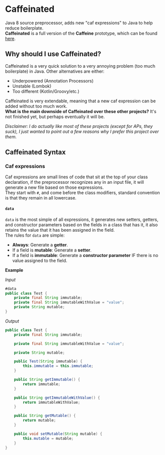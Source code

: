 # Caffeinated
Java 8 source preprocessor, adds new "caf expressions" to Java to help reduce boilerplate.<br>
**Caffeinated** is a full version of the **Caffeine** prototype, which can be found [here](https://github.com/MaowImpl/Caffeine).

## Why should I use Caffeinated?
Caffeinated is a very quick solution to a very annoying problem (too much boilerplate) in Java.
Other alternatives are either:

* Underpowered (Annotation Processors)
* Unstable (Lombok)
* Too different (Kotlin/Groovy/etc.)

Caffeinated is very extendable, meaning that a new caf expression can be added without too much work.<br>
**What is the main downside of Caffeinated over these other projects?** It's not finished yet, but perhaps eventually it will be.

*Disclaimer: I do actually like most of these projects (except for APs, they suck), I just wanted to point out a few reasons why I prefer this project over them.*

## Caffeinated Syntax

### Caf expressions

Caf expressions are small lines of code that sit at the top of your class declaration, if the preprocessor recognizes any in an input file, it will generate a new file based on those expressions.<br>
They start with `#`, and come before the class modifiers, standard convention is that they remain in all lowercase.

#### `data`

`data` is the most simple of all expressions, it generates new setters, getters, and constructor parameters based on the fields in a class that has it, it also retains the value that it has been assigned in the field.<br>
The rules for `data` are simple:

* **Always**: Generate a **getter**.
* If a field is **mutable**: Generate a **setter**.
* If a field is **immutable**: Generate a **constructor parameter** IF there is no value assigned to the field.

**Example**

*Input*

```java
#data
public class Test {
    private final String immutable;
    private final String immutableWithValue = "value";
    private String mutable;
}
```

*Output*

```java
public class Test {
    private final String immutable;

    private final String immutableWithValue = "value";

    private String mutable;

    public Test(String immutable) {
        this.immutable = this.immutable;
    }

    public String getImmutable() {
        return immutable;
    }

    public String getImmutableWithValue() {
        return immutableWithValue;
    }

    public String getMutable() {
        return mutable;
    }

    public void setMutable(String mutable) {
        this.mutable = mutable;
    }
}
```
